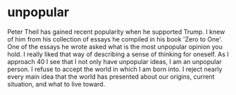 # unpopular

Peter Theil has gained recent popularity when he supported Trump. I knew of him from his collection of essays he compiled in his book 'Zero to One'. One of the essays he wrote asked what is the most unpopular opinion you hold. I really liked that way of describing a sense of thinking for oneself. 
As I approach 40 I see that I not only have unpopular ideas, I am an unpopular person. I refuse to accept the world in which I am born into. I reject nearly every main idea that the world has presented about our origins, current situation, and what to live toward. 
